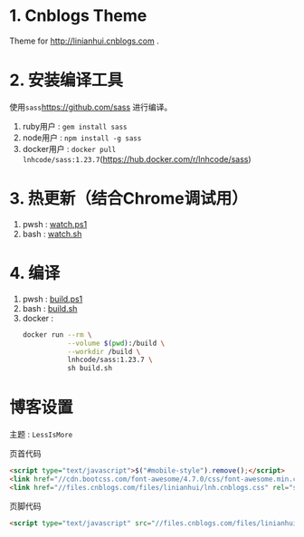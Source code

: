 # 1. Cnblogs Theme
Theme for http://linianhui.cnblogs.com .

# 2. 安装编译工具

使用`sass`https://github.com/sass 进行编译。

1. ruby用户 : `gem install sass`
2. node用户 : `npm install -g sass`
3. docker用户 : `docker pull lnhcode/sass:1.23.7`(https://hub.docker.com/r/lnhcode/sass)

# 3. 热更新（结合Chrome调试用）

1. pwsh : [watch.ps1](/watch.ps1)
2. bash : [watch.sh](/watch.sh)

# 4. 编译 

1. pwsh : [build.ps1](/build.ps1)
2. bash : [build.sh](/build.sh)
3. docker : 
    ```sh
    docker run --rm \
               --volume $(pwd):/build \
               --workdir /build \
               lnhcode/sass:1.23.7 \
               sh build.sh 
    ```

# 博客设置

主题 : `LessIsMore`

页首代码
```html
<script type="text/javascript">$("#mobile-style").remove();</script>
<link href="//cdn.bootcss.com/font-awesome/4.7.0/css/font-awesome.min.css" rel="stylesheet"/>
<link href="//files.cnblogs.com/files/linianhui/lnh.cnblogs.css" rel="stylesheet"/>
```

页脚代码

```html
<script type="text/javascript" src="//files.cnblogs.com/files/linianhui/lnh.cnblogs.js"></script>
```
